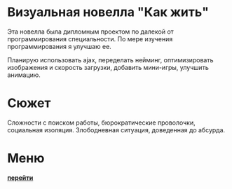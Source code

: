 # Визуальная новелла "Как жить"

Эта новелла была дипломным проектом по далекой от программирования специальности. По мере изучения программирования я улучшаю ее.

Планирую использовать ajax, переделать нейминг, оптимизировать изображения и скорость загрузки, добавить мини-игры, улучшить анимацию.

# Сюжет

Сложности с поиском работы, бюрократические проволочки, социальная изоляция. Злободневная ситуация, доведенная до абсурда.

# Меню

[**перейти**](https://narnt.github.io/views/menu.html)
